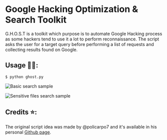 # Google Hacking Optimization & Search Toolkit

G.H.O.S.T is a toolkit which purpose is to automate Google Hacking process as some hackers tend to use it a lot to perform reconnaissance. The script asks the user for a target query before performing a list of requests and collecting results found on Google.

## Usage 👨‍💻:

`$ python ghost.py`

![Basic search sample](https://github.com/JLowborn/GHOST/assets/64245567/73a72dff-73cc-4acd-b942-8cd98ae14b98)

![Sensitive files search sample](https://github.com/JLowborn/GHOST/assets/64245567/1fe8bae0-4e63-454c-9965-eb9531e06d7b)

## Credits ⭐:

The original script idea was made by @policarpo7 and it's available in his personal [Github page](https://github.com/Policarpo7/Google-Hacking-Automation).
